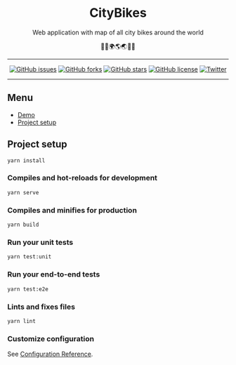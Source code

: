 <h1 align="center"> CityBikes </h1>
<p align="center">Web application with map of all city bikes around the world</p>
<p align="center">🚴‍♀️🌍🌎🌏🚴‍♂️</p>

---

<p align="center">
  <a href="https://github.com/dawnap/city-bikes/issues"><img alt="GitHub issues" src="https://img.shields.io/github/issues/dawnap/city-bikes?style=for-the-badge"></a>
  <a href="https://github.com/dawnap/city-bikes/network"><img alt="GitHub forks" src="https://img.shields.io/github/forks/dawnap/city-bikes?style=for-the-badge"></a>
  <a href="https://github.com/dawnap/city-bikes/stargazers"><img alt="GitHub stars" src="https://img.shields.io/github/stars/dawnap/city-bikes?style=for-the-badge"></a>
  <a href="https://github.com/dawnap/city-bikes/blob/master/LICENSE"><img alt="GitHub license" src="https://img.shields.io/github/license/dawnap/city-bikes?style=for-the-badge"></a>
  <a href="https://twitter.com/intent/tweet?text=Wow:&url=https%3A%2F%2Fgithub.com%2Fdawnap%2Fcity-bikes"><img alt="Twitter" src="https://img.shields.io/twitter/url?color=%231DA1F2&logo=twitter&style=for-the-badge&url=https%3A%2F%2Fgithub.com%2Fdawnap%2Fcity-bikes"></a>
</p>

---

## Menu

- [Demo](https://demo.dawid-napora.pl/city-bikes) <!-- TODO: Demo -->
- [Project setup](#project-setup)

## Project setup
```
yarn install
```

### Compiles and hot-reloads for development
```
yarn serve
```

### Compiles and minifies for production
```
yarn build
```

### Run your unit tests
```
yarn test:unit
```

### Run your end-to-end tests
```
yarn test:e2e
```

### Lints and fixes files
```
yarn lint
```

### Customize configuration
See [Configuration Reference](https://cli.vuejs.org/config/).
